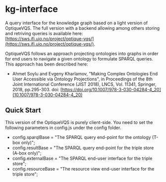 # kg-interface
A query interface for the knowledge graph based on a light version of OptiqueVQS. The full version with a backend allowing among others storing and retriving queries is available here:  [https://sws.ifi.uio.no/project/optique-vqs/](https://sws.ifi.uio.no/project/optique-vqs/).

OptiqueVQS follows an approach projecting ontologies into graphs in order for end users to navigate a given ontology to formulate SPARQL queries. This approach has been described here:

- Ahmet Soylu and Evgeny Kharlamov, "Making Complex Ontologies End User Accessible via Ontology Projections", in Proceedings of the 8th Joint International Conference (JIST 2018), LNCS, Vol. 11341, Springer, 2018, pp.295-303. doi: [https://doi.org/10.1007/978-3-030-04284-4_20](10.1007/978-3-030-04284-4_20)


## Quick Start
This version of the OptiqueVQS is purely client-side. You need to set the following parameters in config.js under the config folder. 

- config.sparqlBase = "The SPARQL query end-point for the ontology (T-box only)";
- config.resultBase = "The SPARQL query end-point for the triple store (A-box only)";
- config.externalBase = "The SPARQL end-user interface for the triple store";
- config.resourceBase = "The resource view end-user interface for the triple store";

